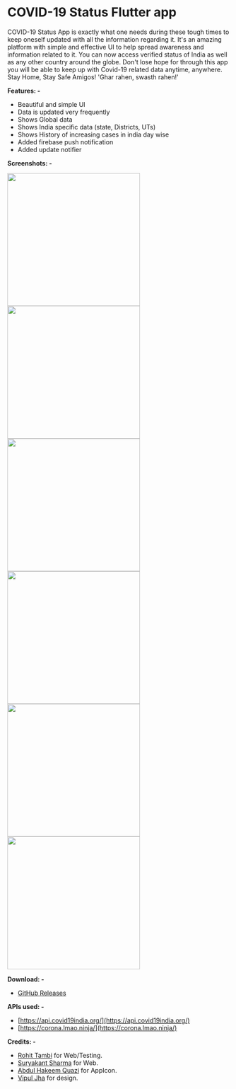 # COVID-19 Status Flutter app

COVID-19 Status App is exactly what one needs during these tough times to keep oneself updated with all the information regarding it. It's an amazing platform with simple and effective UI to help spread awareness and information related to it. You can now access verified status of India as well as any other country around the globe. Don't lose hope for through this app you will be able to keep up with Covid-19 related data anytime, anywhere. Stay Home, Stay Safe Amigos! 'Ghar rahen, swasth rahen!'

**Features: -**

 * Beautiful and simple UI
 * Data is updated very frequently
 * Shows Global data 
 * Shows India specific data (state, Districts, UTs) 
 * Shows History of increasing cases in india day wise
 * Added firebase push notification
 * Added update notifier 
 
 **Screenshots: -** 

<img src="https://github.com/AseemBhutra/Covid19-Status-Flutter/blob/master/Screenshots/tia325763011349365413.png" width="300">  <img src="https://github.com/AseemBhutra/Covid19-Status-Flutter/blob/master/Screenshots/tia5275480196725883545.png" width="300">  <img src="https://github.com/AseemBhutra/Covid19-Status-Flutter/blob/master/Screenshots/tia3548157102102945947.png" width="300">  <img src="https://github.com/AseemBhutra/Covid19-Status-Flutter/blob/master/Screenshots/tia2528995814336149151.png" width="300">  <img src="https://github.com/AseemBhutra/Covid19-Status-Flutter/blob/master/Screenshots/tia404270164872551719.png" width="300">   <img src="https://github.com/AseemBhutra/Covid19-Status-Flutter/blob/master/Screenshots/tia5676814411583419017.png" width="300">

**Download: -**

* [GitHub Releases](https://github.com/AseemBhutra/Covid19-Status-Flutter/releases)

**APIs used: -**

 * [https://api.covid19india.org/](https://api.covid19india.org/)
 * [https://corona.lmao.ninja/](https://corona.lmao.ninja/)

**Credits: -** 

* [Rohit Tambi](https://m.facebook.com/rohit.tambi.56?tsid=0.4000807123606789&source=result) for Web/Testing.
* [Suryakant Sharma](https://m.facebook.com/profile.php?id=100009423485349&ref=content_filter) for Web.  
* [Abdul Hakeem Quazi](https://www.linkedin.com/in/abdul-hakeem-quazi-05674b149) for AppIcon.
* [Vipul Jha](https://m.facebook.com/lordarcadius?tsid=0.1676240306192247&source=result) for design.
